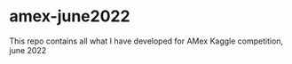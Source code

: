 # amex-june2022
This repo contains all what I have developed for AMex Kaggle competition, june 2022
